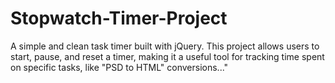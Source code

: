 # Stopwatch-Timer-Project
​A simple and clean task timer built with jQuery. This project allows users to start, pause, and reset a timer, making it a useful tool for tracking time spent on specific tasks, like "PSD to HTML" conversions. ​.."
